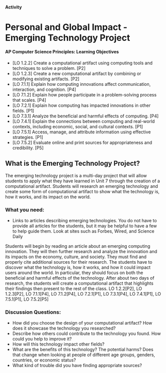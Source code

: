 #### Activity
# Personal and Global Impact - Emerging Technology Project
 
#### AP Computer Science Principles: Learning Objectives

- [LO 1.2.2] Create a computational artifact using computing tools and techniques to solve a problem. [P2]
- [LO 1.2.3] Create a new computational artifact by combining or modifying existing artifacts. [P2]
- [LO 7.1.1] Explain how computing innovations affect communication, interaction, and cognition. [P4]
- [LO 7.1.2] Explain how people participate in a problem-solving process that scales. [P4]
- [LO 7.2.1] Explain how computing has impacted innovations in other fields. [P1]
- [LO 7.3.1] Analyze the beneficial and harmful effects of computing. [P4]
- [LO 7.4.1] Explain the connections between computing and real-world contexts, including economic, social, and cultural contexts. [P1]
- [LO 7.5.1] Access, manage, and attribute information using effective strategies. [P1]
- [LO 7.5.2] Evaluate online and print sources for appropriateness and credibility. [P5]
 
## What is the Emerging Technology Project?
The emerging technology project is a multi-day project that will allow students to apply what they have learned in Unit 7 through the creation of a computational artifact. Students will research an emerging technology and create some form of computational artifact to show what the technology is, how it works, and its impact on the world.
 
### What you need:
- Links to articles describing emerging technologies. You do not have to provide all articles for the students, but it may be helpful to have a few to help guide them. Look at sites such as Forbes, Wired, and Science Daily
 
Students will begin by reading an article about an emerging computing innovation. They will then further research and analyze the innovation and its impacts on the economy, culture, and society. They must find and properly cite additional sources for their research. The students have to discover what the technology is, how it works, and how it could impact users around the world. In particular, they should focus on both the beneficial and harmful effects of the technology. After about two days of research, the students will create a computational artifact that highlights their findings then present to the rest of the class. LO 1.2.2[P2], LO 1.2.3[P2], LO 7.1.1[P4], LO 7.1.2[P4], LO 7.2.1[P1], LO 7.3.1[P4], LO 7.4.1[P1], LO 7.5.1[P1], LO 7.5.2[P5]
 
### Discussion Questions:
- How did you choose the design of your computational artifact? How does it showcase the technology you researched?
- Describe how others could contribute to the technology you found. How could you help to improve it?
- How will this technology impact other fields?
- What are the benefits of this technology? The potential harms? Does that change when looking at people of different age groups, genders, countries, or economic status?
- What kind of trouble did you have finding appropriate sources?
